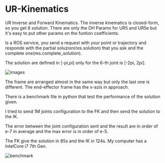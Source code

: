 # UR-Kinematics
UR Inverse and Forward Kinematics. The inverse kinematics is closed-form, so you get 8 solution.
There are only the DH Params for UR5 and UR5e but it's easy to put other params on the funtion coefficients.

Is a ROS service, you send a request with your point or trajectory and responde with the partial soluzion(res.solution) that you ask and the complete one(res.complete_solution).

The solution are defined in [-pi,pi] only for the 6-th joint is [-2pi, 2pi].

![images](https://user-images.githubusercontent.com/104858347/231451074-66817aef-8ece-42a6-b8c0-33df89e40641.jpg)

The frame are arranged almost in the same way but only the last one is different. 
The end-effector frame has the x-azis in approach.

There is a benchmark file in python that test the performance of the solution given.

I tried to send 1M joints configuration to the FK and then send the solution to the IK.

The error between the joint configuration sent and the result are in order of e-7 in average and the max error is in order of e-5.

The FK give the solution in 85s and the IK in 124s. My computer has a IntelCore i7 7th Gen.

![benchmark](https://user-images.githubusercontent.com/104858347/231457810-aa9ab879-1eeb-4884-aecf-2e1f06bd0bea.png)
